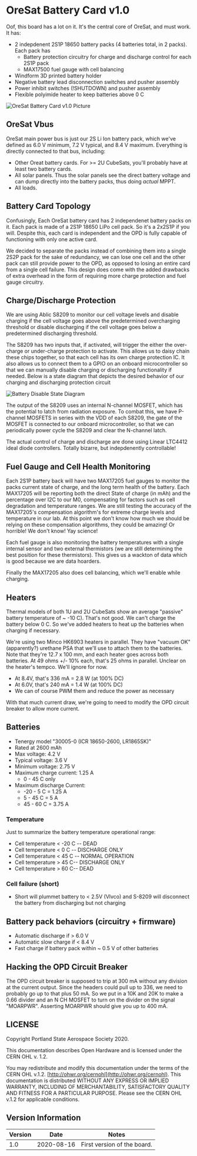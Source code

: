 # OreSat Battery Card v1.0Oof, this board has a lot on it. It's the central core of OreSat, and must work. It has:- 2 indepdenent 2S1P 18650 battery packs (4 batteries total, in 2 packs). Each pack has   - Battery protection circuitry for charge and discharge control for each 2S1P pack   - MAX17500 fuel gauge with cell balancing- Windform 3D printed battery holder- Negative battery lead disconnection switches and pusher assembly- Power inhibit switches (!SHUTDOWN) and pusher assembly- Flexible polyimide heater to keep batteries above 0 C![OreSat Battery Card v1.0 Picture](https://github.com/oresat/oresat-batteries/blob/master/oresat-battery-card.png)## OreSat VbusOreSat main power bus is just our 2S Li Ion battery pack, which we've defined as 6.0 V minimum, 7.2 V typical, and 8.4 V maximum. Everything is directly connected to that bus, including:- Other Oreat battery cards. For >= 2U CubeSats, you'll probably have at least two battery cards.- All solar panels. Thus the solar panels see the direct battery voltage and can dump directly into the battery packs, thus doing _actual_ MPPT.- All loads.## Battery Card TopologyConfusingly, Each OreSat battery card has 2 independenet battery packs on it. Each pack is made of a 2S1P 18650 LiPo cell pack. So it's a 2x2S1P if you will. Despite this, each card is independent and the OPD is fully capable of functioning with only one active card.We decided to separate the packs instead of combining them into a single 2S2P pack for the sake of redundancy, we can lose one cell and the other pack can still provide power to the OPD, as opposed to losing an entire card from a single cell failure.  This design does come with the added drawbacks of extra overhead in the form of requiring more charge protection and fuel gauge circuitry.## Charge/Discharge ProtectionWe are using Ablic S8209 to monitor our cell voltage levels and disable charging if the cell voltage goes above the predetermined overcharging threshold or disable discharging if the cell voltage goes below a predetermined discharging threshold.The S8209 has two inputs that, if activated, will trigger the either the over-charge or under-charge protection to activate.  This allows us to daisy chain these chips together, so that each cell has its own charge protection IC.  It also allows us to connect them to a GPIO on an onboard microcontroller so that we can manually disable charging or discharging functionality if needed.  Below is a state diagram that depicts the desired behavior of our charging and discharging protection circuit![Battery Disable State Diagram](https://github.com/oresat/oresat-batteries/blob/master/docs/OreSat%20Battery%20State%20Diagram.png)The output of the S8209 uses an internal N-channel MOSFET, which has the potential to latch from radiation exposure.   To combat this, we have P-channel MOSFETS in series with the VDD of each S8209, the gate of the MOSFET is connected to our onboard microcontroller, so that we can periodically power cycle the S8209 and clear the N-channel latch.The actual control of charge and discharge are done using Linear LTC4412 ideal diode controllers. Totally bizarre, but indepdenently controllable!## Fuel Gauge and Cell Health MonitoringEach 2S1P battery back will have two MAX17205 fuel gauges to monitor the packs current state of charge, and the long term health of the battery.  Each MAX17205 will be reporting both the direct State of charge (in mAh) and the percentage over I2C to our M0, compensating for factors such as cell degradation and temperature ranges.  We are still testing the accuracy of the MAX17205's compensation algorithm's for extreme charge levels and temperature in our lab.  At this point we don't know how much we should be relying on these compensation algorithms, they could be amazing! Or horrible! We don't know! Yay science!Each fuel gauge is also monitoring the battery temperatures with a single internal sensor and two external thermistors (we are still determining the best position for these thermistors).  This gives us a wackton of data which is good because we are data hoarders.Finally the MAX17205 also does cell balancing, which we'll enable while charging.## HeatersThermal models of both 1U and 2U CubeSats show an average "passive" battery temperature of ~ -10 C). That's not good. We can't charge the battery below 0 C. So we've added heaters to heat up the batteries when charging if necessary.We're using two Minco HK6903 heaters in parallel. They have "vacuum OK" (apparently?) urethane PSA that we'll use to attach them to the batteries. Note that they're 12.7 x 100 mm, and each heater goes across both batteries. At 49 ohms +/- 10% each, that's 25 ohms in parallel. Unclear on the heater's tempco. We'll ignore for now.- At 8.4V, that's 336 mA = 2.8 W (at 100% DC)- At 6.0V, that's 240 mA = 1.4 W (at 100% DC)- We can of course PWM them and reduce the power as necessaryWith that much current draw, we're going to need to modify the OPD circuit breaker to allow more current.## Batteries- Tenergy model "30005-0 (ICR 18650-2600, LR1865SK)"- Rated at 2600 mAh- Max voltage: 4.2 V- Typical voltage: 3.6 V- Minimum voltage: 2.75 V- Maximum charge current: 1.25 A   - 0 - 45 C only- Maximum discharge Current:   - -20 - 5 C = 1.25 A   -  5 - 45 C = 5 A   - 45 - 60 C = 3.75 A ### TemperatureJust to summarize the battery temperature operational range:- Cell temperature < -20 C -- DEAD- Cell temperature < 0 C -- DISCHARGE ONLY- Cell temperature < 45 C -- NORMAL OPERATION- Cell temperature > 45 C-- DISCHARGE ONLY- Cell temperature > 60 C-- DEAD### Cell failure (short)- Short will plummet battery to < 2.5V (Vlvco) and S-8209 will disconnect the battery from discharging but not charging## Battery pack behaviors (circuitry + firmware)- Automatic discharge if > 6.0 V- Automatic slow charge if < 8.4 V- Fast charge if battery pack within ~ 0.5 V of other batteries## Hacking the OPD Circuit BreakerThe OPD circuit breaker is supposed to trip at 300 mA without any division at the current output. Since the headers could pull up to 336, we need to probably go up to that plus 50 mA. So we put in a 10K and 20K to make a 0.66 divider and an N CH MOSFET to turn on the divider on the signal "MOARPWR". Asserting MOARPWR should give you up to 400 mA.## LICENSECopyright Portland State Aerospace Society 2020.This documentation describes Open Hardware and is licensed under the CERN OHL v. 1.2.You may redistribute and modify this documentation under the terms of the CERN OHL v.1.2. [http://ohwr.org/cernohl](http://ohwr.org/cernohl). This documentation is distributed WITHOUT ANY EXPRESS OR IMPLIED WARRANTY, INCLUDING OF MERCHANTABILITY, SATISFACTORY QUALITY AND FITNESS FOR A PARTICULAR PURPOSE. Please see the CERN OHL v.1.2 for applicable conditions.## Version InformationVersion | Date       | Notes--------|------------|-------------------------1.0     | 2020-08-16 | First version of the board.